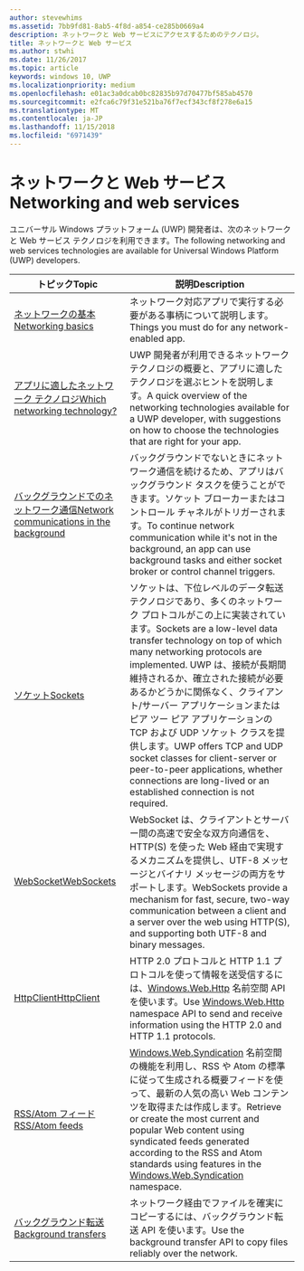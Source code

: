 ```yaml
---
author: stevewhims
ms.assetid: 7bb9fd81-8ab5-4f8d-a854-ce285b0669a4
description: ネットワークと Web サービスにアクセスするためのテクノロジ。
title: ネットワークと Web サービス
ms.author: stwhi
ms.date: 11/26/2017
ms.topic: article
keywords: windows 10, UWP
ms.localizationpriority: medium
ms.openlocfilehash: e01ac3a0dcab0bc82835b97d70477bf585ab4570
ms.sourcegitcommit: e2fca6c79f31e521ba76f7ecf343cf8f278e6a15
ms.translationtype: MT
ms.contentlocale: ja-JP
ms.lasthandoff: 11/15/2018
ms.locfileid: "6971439"
---
```

# <a name="networking-and-web-services"></a><span data-ttu-id="04f68-104">ネットワークと Web サービス</span><span class="sxs-lookup"><span data-stu-id="04f68-104">Networking and web services</span></span>

<span data-ttu-id="04f68-105">ユニバーサル Windows プラットフォーム (UWP) 開発者は、次のネットワークと Web サービス テクノロジを利用できます。</span><span class="sxs-lookup"><span data-stu-id="04f68-105">The following networking and web services technologies are available for Universal Windows Platform (UWP) developers.</span></span>

| <span data-ttu-id="04f68-106">トピック</span><span class="sxs-lookup"><span data-stu-id="04f68-106">Topic</span></span> | <span data-ttu-id="04f68-107">説明</span><span class="sxs-lookup"><span data-stu-id="04f68-107">Description</span></span> |
| - | - |
| [<span data-ttu-id="04f68-108">ネットワークの基本</span><span class="sxs-lookup"><span data-stu-id="04f68-108">Networking basics</span></span>](networking-basics.md) | <span data-ttu-id="04f68-109">ネットワーク対応アプリで実行する必要がある事柄について説明します。</span><span class="sxs-lookup"><span data-stu-id="04f68-109">Things you must do for any network-enabled app.</span></span> |
| [<span data-ttu-id="04f68-110">アプリに適したネットワーク テクノロジ</span><span class="sxs-lookup"><span data-stu-id="04f68-110">Which networking technology?</span></span>](which-networking-technology.md) | <span data-ttu-id="04f68-111">UWP 開発者が利用できるネットワーク テクノロジの概要と、アプリに適したテクノロジを選ぶヒントを説明します。</span><span class="sxs-lookup"><span data-stu-id="04f68-111">A quick overview of the networking technologies available for a UWP developer, with suggestions on how to choose the technologies that are right for your app.</span></span> |
| [<span data-ttu-id="04f68-112">バックグラウンドでのネットワーク通信</span><span class="sxs-lookup"><span data-stu-id="04f68-112">Network communications in the background</span></span>](network-communications-in-the-background.md) | <span data-ttu-id="04f68-113">バックグラウンドでないときにネットワーク通信を続けるため、アプリはバックグラウンド タスクを使うことができます。ソケット ブローカーまたはコントロール チャネルがトリガーされます。</span><span class="sxs-lookup"><span data-stu-id="04f68-113">To continue network communication while it's not in the background, an app can use background tasks and either socket broker or control channel triggers.</span></span> |
| [<span data-ttu-id="04f68-114">ソケット</span><span class="sxs-lookup"><span data-stu-id="04f68-114">Sockets</span></span>](sockets.md) | <span data-ttu-id="04f68-115">ソケットは、下位レベルのデータ転送テクノロジであり、多くのネットワーク プロトコルがこの上に実装されています。</span><span class="sxs-lookup"><span data-stu-id="04f68-115">Sockets are a low-level data transfer technology on top of which many networking protocols are implemented.</span></span> <span data-ttu-id="04f68-116">UWP は、接続が長期間維持されるか、確立された接続が必要あるかどうかに関係なく、クライアント/サーバー アプリケーションまたは ピア ツー ピア アプリケーションの TCP および UDP ソケット クラスを提供します。</span><span class="sxs-lookup"><span data-stu-id="04f68-116">UWP offers TCP and UDP socket classes for client-server or peer-to-peer applications, whether connections are long-lived or an established connection is not required.</span></span> |
| [<span data-ttu-id="04f68-117">WebSocket</span><span class="sxs-lookup"><span data-stu-id="04f68-117">WebSockets</span></span>](websockets.md) | <span data-ttu-id="04f68-118">WebSocket は、クライアントとサーバー間の高速で安全な双方向通信を、HTTP(S) を使った Web 経由で実現するメカニズムを提供し、UTF-8 メッセージとバイナリ メッセージの両方をサポートします。</span><span class="sxs-lookup"><span data-stu-id="04f68-118">WebSockets provide a mechanism for fast, secure, two-way communication between a client and a server over the web using HTTP(S), and supporting both UTF-8 and binary messages.</span></span> |
| [<span data-ttu-id="04f68-119">HttpClient</span><span class="sxs-lookup"><span data-stu-id="04f68-119">HttpClient</span></span>](httpclient.md) | <span data-ttu-id="04f68-120">HTTP 2.0 プロトコルと HTTP 1.1 プロトコルを使って情報を送受信するには、[Windows.Web.Http](https://msdn.microsoft.com/library/windows/apps/dn279692) 名前空間 API を使います。</span><span class="sxs-lookup"><span data-stu-id="04f68-120">Use [Windows.Web.Http](https://msdn.microsoft.com/library/windows/apps/dn279692) namespace API to send and receive information using the HTTP 2.0 and HTTP 1.1 protocols.</span></span> |
| [<span data-ttu-id="04f68-121">RSS/Atom フィード</span><span class="sxs-lookup"><span data-stu-id="04f68-121">RSS/Atom feeds</span></span>](web-feeds.md) | <span data-ttu-id="04f68-122">[Windows.Web.Syndication](https://msdn.microsoft.com/library/windows/apps/br243632) 名前空間の機能を利用し、RSS や Atom の標準に従って生成される概要フィードを使って、最新の人気の高い Web コンテンツを取得または作成します。</span><span class="sxs-lookup"><span data-stu-id="04f68-122">Retrieve or create the most current and popular Web content using syndicated feeds generated according to the RSS and Atom standards using features in the [Windows.Web.Syndication](https://msdn.microsoft.com/library/windows/apps/br243632) namespace.</span></span> |
| [<span data-ttu-id="04f68-123">バックグラウンド転送</span><span class="sxs-lookup"><span data-stu-id="04f68-123">Background transfers</span></span>](background-transfers.md) | <span data-ttu-id="04f68-124">ネットワーク経由でファイルを確実にコピーするには、バックグラウンド転送 API を使います。</span><span class="sxs-lookup"><span data-stu-id="04f68-124">Use the background transfer API to copy files reliably over the network.</span></span> |
